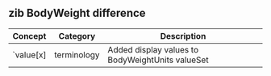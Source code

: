 ## zib BodyWeight difference

| Concept         | Category          | Description                             | 
|-----------------|-------------------|-----------------------------------------|
| `value[x]| terminology | Added display values to BodyWeightUnits valueSet | 